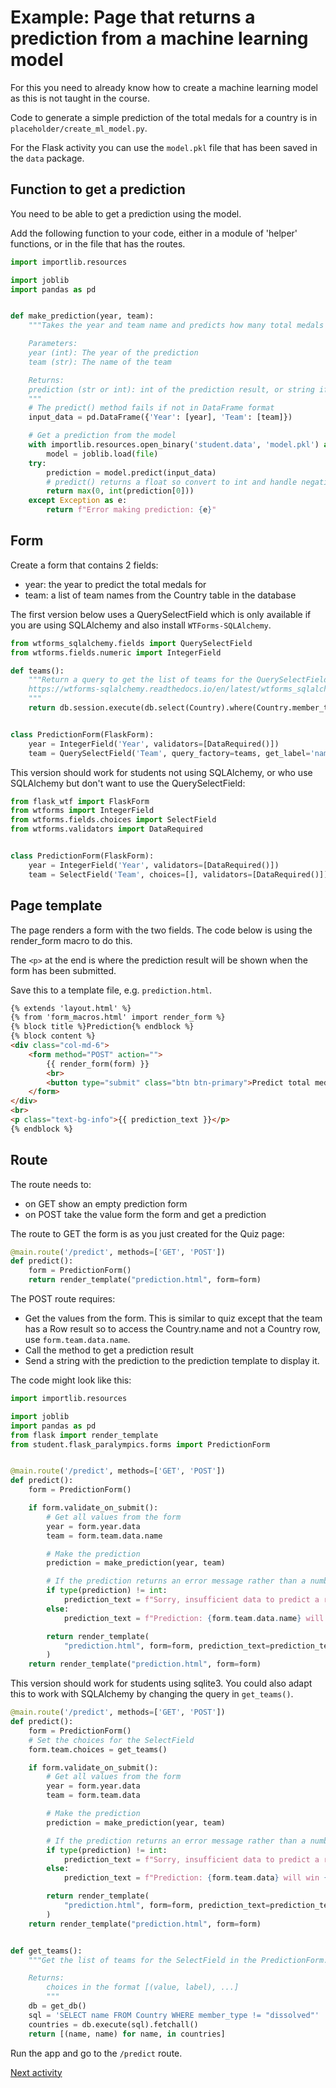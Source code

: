 # Example: Page that returns a prediction from a machine learning model

For this you need to already know how to create a machine learning model as this is not taught in the course.

Code to generate a simple prediction of the total medals for a country is in `placeholder/create_ml_model.py`.

For the Flask activity you can use the `model.pkl` file that has been saved in the `data` package.

## Function to get a prediction
You need to be able to get a prediction using the model.

Add the following function to your code, either in a module of 'helper' functions, or in the file that has the routes.

```python
import importlib.resources

import joblib
import pandas as pd


def make_prediction(year, team):
    """Takes the year and team name and predicts how many total medals will be won

    Parameters:
    year (int): The year of the prediction
    team (str): The name of the team

    Returns:
    prediction (str or int): int of the prediction result, or string if error
    """
    # The predict() method fails if not in DataFrame format
    input_data = pd.DataFrame({'Year': [year], 'Team': [team]})

    # Get a prediction from the model
    with importlib.resources.open_binary('student.data', 'model.pkl') as file:
        model = joblib.load(file)
    try:
        prediction = model.predict(input_data)
        # predict() returns a float so convert to int and handle negative predictions
        return max(0, int(prediction[0]))
    except Exception as e:
        return f"Error making prediction: {e}"
```

## Form

Create a form that contains 2 fields:

- year: the year to predict the total medals for
- team: a list of team names from the Country table in the database

The first version below uses a QuerySelectField which is only available if you are using SQLAlchemy and also install `WTForms-SQLAlchemy`.

```python
from wtforms_sqlalchemy.fields import QuerySelectField
from wtforms.fields.numeric import IntegerField

def teams():
    """Return a query to get the list of teams for the QuerySelectField.
    https://wtforms-sqlalchemy.readthedocs.io/en/latest/wtforms_sqlalchemy/#wtforms_sqlalchemy.fields.QuerySelectField
    """
    return db.session.execute(db.select(Country).where(Country.member_type != 'dissolved')).scalars()


class PredictionForm(FlaskForm):
    year = IntegerField('Year', validators=[DataRequired()])
    team = QuerySelectField('Team', query_factory=teams, get_label='name', allow_blank=True, validators=[DataRequired()])
```

This version should work for students not using SQLAlchemy, or who use SQLAlchemy but don't want to use the QuerySelectField:

```python
from flask_wtf import FlaskForm
from wtforms import IntegerField
from wtforms.fields.choices import SelectField
from wtforms.validators import DataRequired


class PredictionForm(FlaskForm):
    year = IntegerField('Year', validators=[DataRequired()])
    team = SelectField('Team', choices=[], validators=[DataRequired()])
```

## Page template

The page renders a form with the two fields. The code below is using the render_form macro to do this.

The `<p>` at the end is where the prediction result will be shown when the form has been submitted.

Save this to a template file, e.g. `prediction.html`.

```html
{% extends 'layout.html' %}
{% from 'form_macros.html' import render_form %}
{% block title %}Prediction{% endblock %}
{% block content %}
<div class="col-md-6">
    <form method="POST" action="">
        {{ render_form(form) }}
        <br>
        <button type="submit" class="btn btn-primary">Predict total medals</button>
    </form>
</div>
<br>
<p class="text-bg-info">{{ prediction_text }}</p>
{% endblock %}
```

## Route

The route needs to:

- on GET show an empty prediction form
- on POST take the value form the form and get a prediction

The route to GET the form is as you just created for the Quiz page:

```python
@main.route('/predict', methods=['GET', 'POST'])
def predict():
    form = PredictionForm()
    return render_template("prediction.html", form=form)
```

The POST route requires:

- Get the values from the form. This is similar to quiz except that the team has a Row result so to access the
  Country.name and not a Country row, use `form.team.data.name`.
- Call the method to get a prediction result
- Send a string with the prediction to the prediction template to display it.

The code might look like this:

```python
import importlib.resources

import joblib
import pandas as pd
from flask import render_template
from student.flask_paralympics.forms import PredictionForm


@main.route('/predict', methods=['GET', 'POST'])
def predict():
    form = PredictionForm()

    if form.validate_on_submit():
        # Get all values from the form
        year = form.year.data
        team = form.team.data.name

        # Make the prediction
        prediction = make_prediction(year, team)

        # If the prediction returns an error message rather than a number, print a different message
        if type(prediction) != int:
            prediction_text = f"Sorry, insufficient data to predict a result, please select a different team"
        else:
            prediction_text = f"Prediction: {form.team.data.name} will win {prediction} medals in {form.year.data}!"

        return render_template(
            "prediction.html", form=form, prediction_text=prediction_text
        )
    return render_template("prediction.html", form=form)
```

This version should work for students using sqlite3. You could also adapt this to work with SQLAlchemy by changing the 
query in `get_teams()`. 

```python
@main.route('/predict', methods=['GET', 'POST'])
def predict():
    form = PredictionForm()
    # Set the choices for the SelectField
    form.team.choices = get_teams()

    if form.validate_on_submit():
        # Get all values from the form
        year = form.year.data
        team = form.team.data

        # Make the prediction
        prediction = make_prediction(year, team)

        # If the prediction returns an error message rather than a number, print a different message
        if type(prediction) != int:
            prediction_text = f"Sorry, insufficient data to predict a result, please select a different team"
        else:
            prediction_text = f"Prediction: {form.team.data} will win {prediction} medals in {form.year.data}!"

        return render_template(
            "prediction.html", form=form, prediction_text=prediction_text
        )
    return render_template("prediction.html", form=form)


def get_teams():
    """Get the list of teams for the SelectField in the PredictionForm.

    Returns:
        choices in the format [(value, label), ...]
        """
    db = get_db()
    sql = 'SELECT name FROM Country WHERE member_type != "dissolved"'
    countries = db.execute(sql).fetchall()
    return [(name, name) for name, in countries]
```

Run the app and go to the `/predict` route.

[Next activity](8-7-navbar.md)